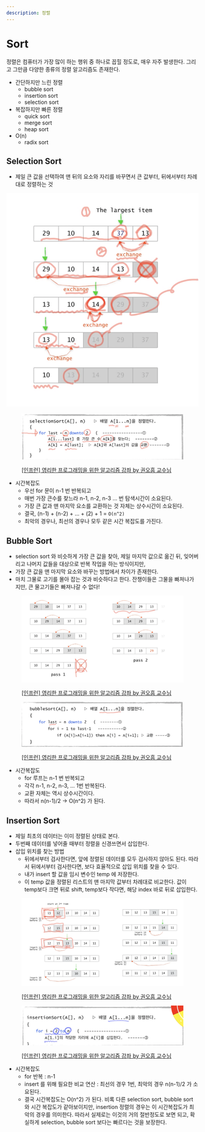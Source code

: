 ```yaml
---
description: 정렬
---
```


# Sort

정렬은 컴퓨터가 가장 많이 하는 행위 중 하나로 꼽힐 정도로, 매우 자주 발생한다. 그리고 그만큼 다양한 종류의 정렬 알고리즘도 존재한다.&#x20;

* 간단하지만 느린 정렬&#x20;
  * bubble sort
  * insertion sort&#x20;
  * selection sort&#x20;
* 복잡하지만 빠른 정렬&#x20;
  * quick sort
  * merge sort
  * heap sort&#x20;
* O(n)
  * radix sort&#x20;



## Selection Sort

* 제일 큰 값을 선택하여 맨 뒤의 요소와 자리를 바꾸면서 큰 값부터, 뒤에서부터 차례대로 정렬하는 것&#x20;

<img src="../../../.gitbook/assets/image (22).png" alt="[인프런] 영리한 프로그래밍을 위한 알고리즘 강좌 by 권오흠 교수님" data-size="original">

<figure><img src="../../../.gitbook/assets/image (18).png" alt=""><figcaption><p><a href="https://www.inflearn.com/course/%EC%95%8C%EA%B3%A0%EB%A6%AC%EC%A6%98-%EA%B0%95%EC%A2%8C">[인프런] 영리한 프로그래밍을 위한 알고리즘 강좌 by 권오흠 교수님</a></p></figcaption></figure>

* 시간복잡도&#x20;
  * 우선 for 문이 n-1 번 반복되고&#x20;
  * 매번 가장 큰수를 찾느라 n-1, n-2, n-3 ... 번 탐색시간이 소요된다.&#x20;
  * 가장 큰 값과 맨 마지막 요소를 교환하는 것 자체는 상수시간이 소요된다.&#x20;
  * 결국, (n-1) + (n-2) + ... + (2) + 1 = `O(n^2)`
  * 최악의 경우나, 최선의 경우나 모두 같은 시간 복잡도를 가진다.&#x20;



## Bubble Sort&#x20;

* selection sort 와 비슷하게 가장 큰 값을 찾아, 제일 마지막 값으로 옮긴 뒤, 잊어버리고 나머지 값들을 대상으로 반복 작업을 하는 방식이지만,&#x20;
* 가장 큰 값을 맨 마지막 요소와 바꾸는 방법에서 차이가 존재한다.&#x20;
* 마치 그물로 고기를 몰아 잡는 것과 비슷하다고 한다. 잔챙이들은 그물을 빠져나가지만, 큰 물고기들은 빠져나갈 수 없다!&#x20;

<figure><img src="../../../.gitbook/assets/image (4).png" alt=""><figcaption><p><a href="https://www.inflearn.com/course/%EC%95%8C%EA%B3%A0%EB%A6%AC%EC%A6%98-%EA%B0%95%EC%A2%8C">[인프런] 영리한 프로그래밍을 위한 알고리즘 강좌 by 권오흠 교수님</a></p></figcaption></figure>

<figure><img src="../../../.gitbook/assets/image (28).png" alt=""><figcaption><p><a href="https://www.inflearn.com/course/%EC%95%8C%EA%B3%A0%EB%A6%AC%EC%A6%98-%EA%B0%95%EC%A2%8C">[인프런] 영리한 프로그래밍을 위한 알고리즘 강좌 by 권오흠 교수님</a></p></figcaption></figure>

* 시간복잡도&#x20;
  * for 루프는 n-1 번 반복되고&#x20;
  * 각각 n-1, n-2, n-3, ... 1번 반복된다.&#x20;
  * 교환 자체는 역시 상수시간이다.&#x20;
  * 따라서 n(n-1)/2 -> O(n^2) 가 된다.&#x20;



## Insertion Sort

* 제일 최초의 데이터는 이미 정렬된 상태로 본다.&#x20;
* 두번째 데이터를 넣어줄 때부터 정렬을 신경쓰면서 삽입한다.&#x20;
* 삽입 위치를 찾는 방법&#x20;
  * 뒤에서부터 검사한다면, 앞에 정렬된 데이터를 모두 검사하지 않아도 된다. 따라서 뒤에서부터 검사한다면, 보다 효율적으로 삽입 위치를 찾을 수 있다.&#x20;
  * 내가 insert 할 값을 임시 변수인 temp 에 저장한다.&#x20;
  * 이 temp 값을 정렬된 리스트의 맨 마지막 값부터 차례대로 비교한다. 값이 temp보다 크면 뒤로 shift, temp보다 작다면, 해당 index 바로 뒤로 삽입한다.&#x20;

<figure><img src="../../../.gitbook/assets/image (6).png" alt=""><figcaption><p><a href="https://www.inflearn.com/course/%EC%95%8C%EA%B3%A0%EB%A6%AC%EC%A6%98-%EA%B0%95%EC%A2%8C">[인프런] 영리한 프로그래밍을 위한 알고리즘 강좌 by 권오흠 교수님</a></p></figcaption></figure>

<figure><img src="../../../.gitbook/assets/image (16).png" alt=""><figcaption><p><a href="https://www.inflearn.com/course/%EC%95%8C%EA%B3%A0%EB%A6%AC%EC%A6%98-%EA%B0%95%EC%A2%8C">[인프런] 영리한 프로그래밍을 위한 알고리즘 강좌 by 권오흠 교수님</a></p></figcaption></figure>

* 시간복잡도&#x20;
  * for 반복 : n-1&#x20;
  * insert 를 위해 필요한 비교 연산 : 최선의 경우 1번, 최악의 경우 n(n-1)/2 가 소요된다.&#x20;
  * 결국 시간복잡도는 O(n^2) 가 된다. 비록 다른 selection sort, bubble sort 와 시간 복잡도가 같아보이지만, insertion 정렬의 경우는 이 시간복잡도가 최악의 경우를 의미한다. 따라서 실제로는 이것의 거의 절반정도로 보면 되고, 확실하게 selection, bubble sort 보다는 빠르다는 것을 보장한다.&#x20;

